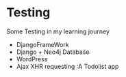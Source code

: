 # Testing
Some Testing in my learning journey
* DjangoFrameWork
* Django + Neo4j Database
* WordPress
* Ajax XHR requesting :A Todolist app
